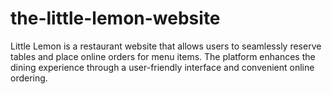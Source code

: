 # the-little-lemon-website
Little Lemon is a restaurant website that allows users to seamlessly reserve tables and place online orders for menu items. The platform enhances the dining experience through a user-friendly interface and convenient online ordering.
